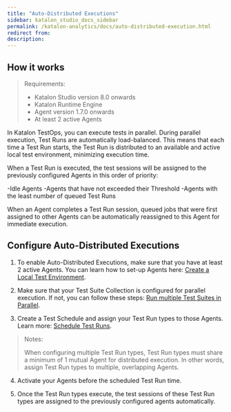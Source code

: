```yaml
---
title: "Auto-Distributed Executions" 
sidebar: katalon_studio_docs_sidebar
permalink: /katalon-analytics/docs/auto-distributed-execution.html
redirect from:
description:
---
```

 
 
## How it works

>Requirements:
>
>* Katalon Studio version 8.0 onwards
>* Katalon Runtime Engine
>* Agent version 1.7.0 onwards
>* At least 2 active Agents

In Katalon TestOps, you can execute tests in parallel. During parallel execution, Test Runs are automatically load-balanced. This means that each time a Test Run starts, the Test Run is distributed to an available and active local test environment, minimizing execution time.

When a Test Run is executed, the test sessions will be assigned to the previously configured Agents in this order of priority:

-Idle Agents
-Agents that have not exceeded their Threshold
-Agents with the least number of queued Test Runs

When an Agent completes a Test Run session, queued jobs that were first assigned to other Agents can be automatically reassigned to this Agent for immediate execution.

## Configure Auto-Distributed Executions

1. To enable Auto-Distributed Executions, make sure that you have at least 2 active Agents. You can learn how to set-up Agents here: [Create a Local Test Environment](https://docs.katalon.com/katalon-analytics/docs/Agents.html).

2. Make sure that your Test Suite Collection is configured for parallel execution. If not, you can follow these steps: [Run multiple Test Suites in Parallel](https://docs.katalon.com/katalon-analytics/docs/kt_run_parallel_Agent.html#set-up-Agents).

3. Create a Test Schedule and assign your Test Run types to those Agents. Learn more: [Schedule Test Runs](https://docs.katalon.com/katalon-analytics/docs/create-plan.html#schedule-test-runs).

>Notes:
>
>When configuring multiple Test Run types, Test Run types must share a minimum of 1 mutual Agent for distributed execution. In other words, assign Test Run types to multiple, overlapping Agents.

4. Activate your Agents before the scheduled Test Run time.

5. Once the Test Run types execute, the test sessions of these Test Run types are assigned to the previously configured agents automatically.
